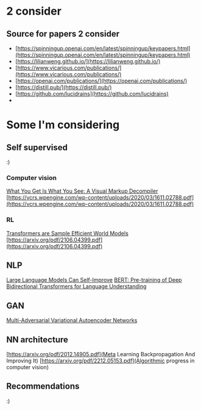 # 2 consider

## Source for papers 2 consider
- [https://spinningup.openai.com/en/latest/spinningup/keypapers.html](https://spinningup.openai.com/en/latest/spinningup/keypapers.html)
- [https://lilianweng.github.io/](https://lilianweng.github.io/)
- [https://www.vicarious.com/publications/](https://www.vicarious.com/publications/)
- [https://openai.com/publications/](https://openai.com/publications/)
- [https://distill.pub/](https://distill.pub/)
- [https://github.com/lucidrains](https://github.com/lucidrains)
- 
# Some I'm considering

## Self supervised 
:)

### Computer vision
[What You Get Is What You See: A Visual Markup Decompiler](https://arxiv.org/pdf/1609.04938v1.pdf)
[https://vcrs.wpengine.com/wp-content/uploads/2020/03/1611.02788.pdf](https://vcrs.wpengine.com/wp-content/uploads/2020/03/1611.02788.pdf)

### RL 
[Transformers are Sample Efficient World Models](https://arxiv.org/pdf/2209.00588.pdf)
[https://arxiv.org/pdf/2106.04399.pdf](https://arxiv.org/pdf/2106.04399.pdf)

## NLP 
[Large Language Models Can Self-Improve](https://arxiv.org/pdf/2210.11610.pdf)
[BERT: Pre-training of Deep Bidirectional Transformers for Language Understanding](https://arxiv.org/pdf/1810.04805.pdf)

## GAN
[Multi-Adversarial Variational Autoencoder Networks](https://arxiv.org/pdf/1906.06430.pdf)

## NN architecture
[https://arxiv.org/pdf/2012.14905.pdf](Meta Learning Backpropagation And Improving It)
[https://arxiv.org/pdf/2212.05153.pdf](Algorithmic progress in computer vision)

## Recommendations
:)
